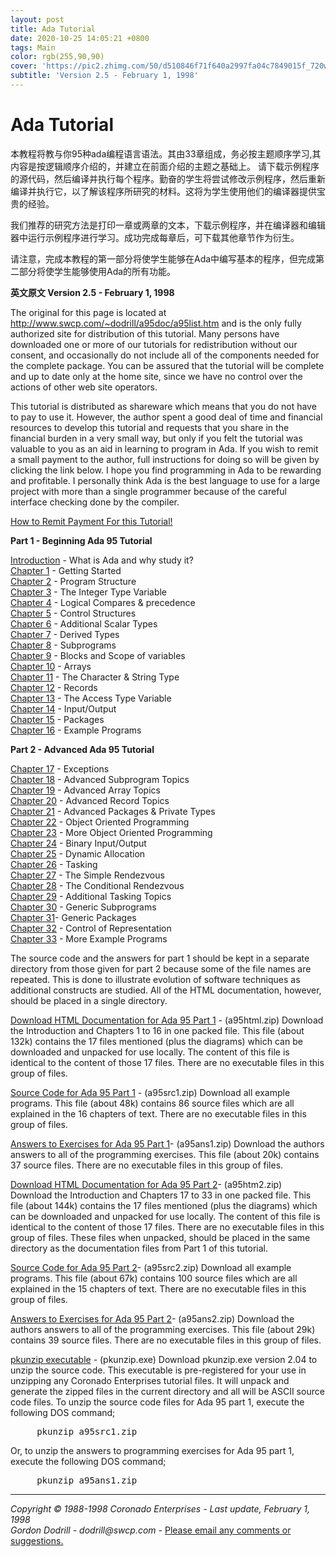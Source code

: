 ```yaml
---
layout: post
title: Ada Tutorial
date: 2020-10-25 14:05:21 +0800
tags: Main
color: rgb(255,90,90)
cover: 'https://pic2.zhimg.com/50/d510846f71f640a2997fa04c7849015f_720w.jpg?source=54b3c3a5'
subtitle: 'Version 2.5 - February 1, 1998'
---
```

# Ada Tutorial #

<P>本教程将教与你95种ada编程语言语法。其由33章组成，务必按主题顺序学习,其内容是按逻辑顺序介绍的，并建立在前面介绍的主题之基础上。
请下载示例程序的源代码，然后编译并执行每个程序。勤奋的学生将尝试修改示例程序，然后重新编译并执行它，以了解该程序所研究的材料。这将为学生使用他们的编译器提供宝贵的经验。

<P>我们推荐的研究方法是打印一章或两章的文本，下载示例程序，并在编译器和编辑器中运行示例程序进行学习。成功完成每章后，可下载其他章节作为衍生。

<P>请注意，完成本教程的第一部分将使学生能够在Ada中编写基本的程序，但完成第二部分将使学生能够使用Ada的所有功能。

<P><B>英文原文 Version 2.5 - February 1, 1998</B>

<P>The original for this page is located at <A HREF="http://www.swcp.com/~dodrill/a95doc/a95list.htm">http://www.swcp.com/~dodrill/a95doc/a95list.htm</A>
and is the only fully authorized site for distribution of this tutorial.
Many persons have downloaded one or more of our tutorials for redistribution
without our consent, and occasionally do not include all of the components
needed for the complete package. You can be assured that the tutorial will
be complete and up to date only at the home site, since we have no control
over the actions of other web site operators.

<P>This tutorial is distributed as shareware which means that you do not
have to pay to use it. However, the author spent a good deal of time and
financial resources to develop this tutorial and requests that you share
in the financial burden in a very small way, but only if you felt the tutorial
was valuable to you as an aid in learning to program in Ada. If you wish
to remit a small payment to the author, full instructions for doing so
will be given by clicking the link below. I hope you find programming in
Ada to be rewarding and profitable. I personally think Ada is the best
language to use for a large project with more than a single programmer
because of the careful interface checking done by the compiler.

<P><A HREF="order.htm">How to Remit Payment For this Tutorial!</A>

<P><B>Part 1 - Beginning Ada 95 Tutorial</B>
<DL>
<DT>
<A HREF="intro.htm">Introduction</A> - What is Ada and why study it?</DT>

<DT>
<A HREF="chap01.htm">Chapter 1</A> - Getting Started</DT>

<DT>
<A HREF="chap02.htm">Chapter 2</A> - Program Structure</DT>

<DT>
<A HREF="chap03.htm">Chapter 3</A> - The Integer Type Variable</DT>

<DT>
<A HREF="chap04.htm">Chapter 4</A> - Logical Compares &amp; precedence</DT>

<DT>
<A HREF="chap05.htm">Chapter 5</A> - Control Structures</DT>

<DT>
<A HREF="chap06.htm">Chapter 6</A> - Additional Scalar Types</DT>

<DT>
<A HREF="chap07.htm">Chapter 7</A> - Derived Types</DT>

<DT>
<A HREF="chap08.htm">Chapter 8</A> - Subprograms</DT>

<DT>
<A HREF="chap09.htm">Chapter 9</A> - Blocks and Scope of variables</DT>

<DT>
<A HREF="chap10.htm">Chapter 10</A> - Arrays</DT>

<DT>
<A HREF="chap11.htm">Chapter 11</A> - The Character &amp; String Type</DT>

<DT>
<A HREF="chap12.htm">Chapter 12</A> - Records</DT>

<DT>
<A HREF="chap13.htm">Chapter 13</A> - The Access Type Variable</DT>

<DT>
<A HREF="chap14.htm">Chapter 14</A> - Input/Output</DT>

<DT>
<A HREF="chap15.htm">Chapter 15</A> - Packages</DT>

<DT>
<A HREF="chap16.htm">Chapter 16</A> - Example Programs</DT>


<P><B>Part 2 - Advanced Ada 95 Tutorial</B>
<DT>
<A HREF="chap17.htm">Chapter 17</A> - Exceptions</DT>

<DT>
<A HREF="chap18.htm">Chapter 18</A> - Advanced Subprogram Topics</DT>

<DT>
<A HREF="chap19.htm">Chapter 19</A> - Advanced Array Topics</DT>

<DT>
<A HREF="chap20.htm">Chapter 20</A> - Advanced Record Topics</DT>

<DT>
<A HREF="chap21.htm">Chapter 21</A> - Advanced Packages &amp; Private Types</DT>

<DT>
<A HREF="chap22.htm">Chapter 22</A> - Object Oriented Programming</DT>

<DT>
<A HREF="chap23.htm">Chapter 23</A> - More Object Oriented Programming</DT>

<DT>
<A HREF="chap24.htm">Chapter 24</A> - Binary Input/Output</DT>

<DT>
<A HREF="chap25.htm">Chapter 25</A> - Dynamic Allocation</DT>

<DT>
<A HREF="chap26.htm">Chapter 26</A> - Tasking</DT>

<DT>
<A HREF="chap27.htm">Chapter 27</A> - The Simple Rendezvous</DT>

<DT>
<A HREF="chap28.htm">Chapter 28</A> - The Conditional Rendezvous</DT>

<DT>
<A HREF="chap29.htm">Chapter 29</A> - Additional Tasking Topics</DT>

<DT>
<A HREF="chap30.htm">Chapter 30</A> - Generic Subprograms</DT>

<DT>
<A HREF="chap31.htm">Chapter 31</A>- Generic Packages</DT>

<DT>
<A HREF="chap32.htm">Chapter 32</A> - Control of Representation</DT>

<DT>
<A HREF="chap33.htm">Chapter 33</A> - More Example Programs</DT>
</DL>
The source code and the answers for part 1 should be kept in a separate
directory from those given for part 2 because some of the file names are
repeated. This is done to illustrate evolution of software techniques as
additional constructs are studied. All of the HTML documentation, however,
should be placed in a single directory.

<P><A HREF="ftp://ftp.swcp.com/pub/users/dodrill/a95htm1.zip">Download
HTML Documentation for Ada 95 Part 1</A> - (a95html.zip) Download the Introduction
and Chapters 1 to 16 in one packed file. This file (about 132k) contains
the 17 files mentioned (plus the diagrams) which can be downloaded and
unpacked for use locally. The content of this file is identical to the
content of those 17 files. There are no executable files in this group
of files.

<P><A HREF="ftp://ftp.swcp.com/pub/users/dodrill/a95src1.zip">Source Code
for Ada 95 Part 1</A> - (a95src1.zip) Download all example programs. This
file (about 48k) contains 86 source files which are all explained in the
16 chapters of text. There are no executable files in this group of files.

<P><A HREF="ftp://ftp.swcp.com/pub/users/dodrill/a95ans1.zip">Answers to
Exercises for Ada 95 Part 1</A>- (a95ans1.zip) Download the authors answers
to all of the programming exercises. This file (about 20k) contains 37
source files. There are no executable files in this group of files.

<P><A HREF="ftp://ftp.swcp.com/pub/users/dodrill/a95htm2.zip">Download
HTML Documentation for Ada 95 Part 2</A>- (a95htm2.zip) Download the Introduction
and Chapters 17 to 33 in one packed file. This file (about 144k) contains
the 17 files mentioned (plus the diagrams) which can be downloaded and
unpacked for use locally. The content of this file is identical to the
content of those 17 files. There are no executable files in this group
of files. These files when unpacked, should be placed in the same directory
as the documentation files from Part 1 of this tutorial.

<P><A HREF="ftp://ftp.swcp.com/pub/users/dodrill/a95src2.zip">Source Code
for Ada 95 Part 2</A>- (a95src2.zip) Download all example programs. This
file (about 67k) contains 100 source files which are all explained in the
15 chapters of text. There are no executable files in this group of files.

<P><A HREF="ftp://ftp.swcp.com/pub/users/dodrill/a95ans2.zip">Answers to
Exercises for Ada 95 Part 2</A>- (a95ans2.zip) Download the authors answers
to all of the programming exercises. This file (about 29k) contains 39
source files. There are no executable files in this group of files.

<P><A HREF="ftp://ftp.swcp.com/pub/users/dodrill/pkunzip.exe">pkunzip executable</A>
- (pkunzip.exe) Download pkunzip.exe version 2.04 to unzip the source code.
This executable is pre-registered for your use in unzipping any Coronado
Enterprises tutorial files. It will unpack and generate the zipped files
in the current directory and all will be ASCII source code files. To unzip
the source code files for Ada 95 part 1, execute the following DOS command;
<PRE>&nbsp;&nbsp;&nbsp;&nbsp; pkunzip a95src1.zip</PRE>
Or, to unzip the answers to programming exercises for Ada 95 part 1, execute
the following DOS command;
<PRE>&nbsp;&nbsp;&nbsp;&nbsp; pkunzip a95ans1.zip</PRE>

<HR width="100%"><I>Copyright &copy; 1988-1998 Coronado Enterprises
- Last update, February 1, 1998</I>
<BR><I>Gordon Dodrill - dodrill@swcp.com - </I><A HREF="mailto:dodrill@swcp.com">Please
email any comments or suggestions.</A>
